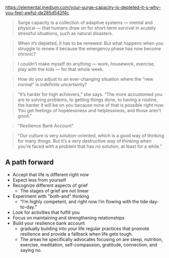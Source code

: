 https://elemental.medium.com/your-surge-capacity-is-depleted-it-s-why-you-feel-awful-de285d542f4c

> Surge capacity is a collection of adaptive systems — mental and physical — that humans draw on for short-term survival in acutely stressful situations, such as natural disasters.

> When it’s depleted, it has to be renewed. But what happens when you struggle to renew it because the emergency phase has now become chronic?

> I couldn’t make myself do anything — work, housework, exercise, play with the kids — for that whole week.

> How do you adjust to an ever-changing situation where the “new normal” is indefinite uncertainty?

> “It’s harder for high achievers,” she says. “The more accustomed you are to solving problems, to getting things done, to having a routine, the harder it will be on you because none of that is possible right now. You get feelings of hopelessness and helplessness, and those aren’t good.”

> "Resilience Bank Account"

> “Our culture is very solution-oriented, which is a good way of thinking for many things.  But it’s a very destructive way of thinking when you’re faced with a problem that has no solution, at least for a while.”


## A path forward
* Accept that life is different right now
* Expect less from yourself
* Recognize different aspects of grief
	* The stages of grief are not linear
* Experiment with "both-and" thinking
	* “I’m highly competent, and right now I’m flowing with the tide day-to-day.”
* Look for activities that fulfill you
* Focus on maintaining and strengthening relationships
* Build your resilience bank account
  * gradually building into your life regular practices that promote resilience and provide a fallback when life gets tough. 
  * The areas he specifically advocates focusing on are sleep, nutrition, exercise, meditation, self-compassion, gratitude, connection, and saying no.